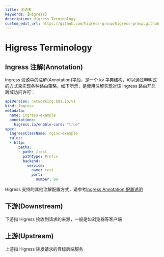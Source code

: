 ```yaml
---
title: 术语表
keywords: [Higress]
description: Higress Terminology.
custom_edit_url: https://github.com/higress-group/higress-group.github.io/blob/main/src/content/docs/latest/zh-cn/overview/terminology.md
---
```


# Higress Terminology

## Ingress 注解(Annotation)

Ingress 资源中的注解(Annotation)字段，是一个 kv 字典结构，可以通过申明式的方式来实现各种路由策略，如下所示，是使用注解实现对该 Ingress 路由开启跨域访问许可：

```yaml
apiVersion: networking.k8s.io/v1
kind: Ingress
metadata:
  name: ingress-example
  annotations:
    higress.io/enable-cors: "true"
spec:
  ingressClassName: nginx-example
  rules:
  - http:
      paths:
      - path: /test
        pathType: Prefix
        backend:
          service:
            name: test
            port:
              number: 80
```

Higress 支持的其他注解配置方式，请参考[Ingress Annotation 配置说明](../user/annotation.md)


## 下游(Downstream)

下游指 Higress 接收到请求的来源，一般是如浏览器等客户端

## 上游(Upstream)

上游指 Higress 转发请求的目标后端服务



